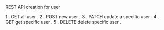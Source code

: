 REST API creation for user

1 . GET all user .
2 . POST new user .
3 . PATCH update a specific user .
4 . GET get specific user . 
5 . DELETE delete specific user .

